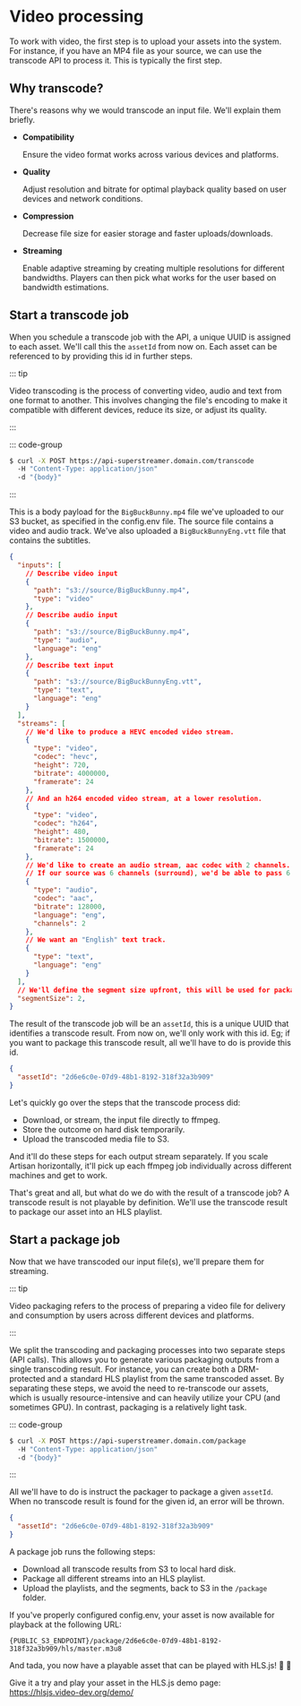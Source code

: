 # Video processing

To work with video, the first step is to upload your assets into the system. For instance, if you have an MP4 file as your source, we can use the transcode API to process it. This is typically the first step.

## Why transcode?

There's reasons why we would transcode an input file. We'll explain them briefly.

- **Compatibility**
  
  Ensure the video format works across various devices and platforms.

- **Quality**

  Adjust resolution and bitrate for optimal playback quality based on user devices and network conditions.

- **Compression**

  Decrease file size for easier storage and faster uploads/downloads.

- **Streaming**
  
  Enable adaptive streaming by creating multiple resolutions for different bandwidths. Players can then pick what works for the user based on bandwidth estimations.

## Start a transcode job

When you schedule a transcode job with the API, a unique UUID is assigned to each asset. We'll call this the `assetId` from now on. Each asset can be referenced to by providing this id in further steps.

::: tip

Video transcoding is the process of converting video, audio and text from one format to another. This involves changing the file's encoding to make it compatible with different devices, reduce its size, or adjust its quality.

:::

::: code-group

```sh [Terminal]
$ curl -X POST https://api-superstreamer.domain.com/transcode
  -H "Content-Type: application/json"
  -d "{body}" 
```

:::

This is a body payload for the `BigBuckBunny.mp4` file we've uploaded to our S3 bucket, as specified in the config.env file. The source file contains a video and audio track. We've also uploaded a `BigBuckBunnyEng.vtt` file that contains the subtitles.

```json
{
  "inputs": [
    // Describe video input
    {
      "path": "s3://source/BigBuckBunny.mp4",
      "type": "video"
    },
    // Describe audio input
    {
      "path": "s3://source/BigBuckBunny.mp4",
      "type": "audio",
      "language": "eng"
    },
    // Describe text input
    {
      "path": "s3://source/BigBuckBunnyEng.vtt",
      "type": "text",
      "language": "eng"
    }
  ],
  "streams": [
    // We'd like to produce a HEVC encoded video stream.
    {
      "type": "video",
      "codec": "hevc",
      "height": 720,
      "bitrate": 4000000,
      "framerate": 24
    },
    // And an h264 encoded video stream, at a lower resolution.
    {
      "type": "video",
      "codec": "h264",
      "height": 480,
      "bitrate": 1500000,
      "framerate": 24
    },
    // We'd like to create an audio stream, aac codec with 2 channels.
    // If our source was 6 channels (surround), we'd be able to pass 6 here too.
    {
      "type": "audio",
      "codec": "aac",
      "bitrate": 128000,
      "language": "eng",
      "channels": 2
    },
    // We want an "English" text track.
    {
      "type": "text",
      "language": "eng"
    }
  ],
  // We'll define the segment size upfront, this will be used for packaging purposes.
  "segmentSize": 2,
}
```

The result of the transcode job will be an `assetId`, this is a unique UUID that identifies a transcode result. From now on, we'll only work with this id. Eg; if you want to package this transcode result, all we'll have to do is provide this id.

```json
{
  "assetId": "2d6e6c0e-07d9-48b1-8192-318f32a3b909"
}
```

Let's quickly go over the steps that the transcode process did:

- Download, or stream, the input file directly to ffmpeg.
- Store the outcome on hard disk temporarily.
- Upload the transcoded media file to S3.

And it'll do these steps for each output stream separately. If you scale Artisan horizontally, it'll pick up each ffmpeg job individually across different machines and get to work. 

That's great and all, but what do we do with the result of a transcode job? A transcode result is not playable by definition. We'll use the transcode result to package our asset into an HLS playlist.

## Start a package job

Now that we have transcoded our input file(s), we'll prepare them for streaming.

::: tip

Video packaging refers to the process of preparing a video file for delivery and consumption by users across different devices and platforms.

:::

We split the transcoding and packaging processes into two separate steps (API calls). This allows you to generate various packaging outputs from a single transcoding result. For instance, you can create both a DRM-protected and a standard HLS playlist from the same transcoded asset. By separating these steps, we avoid the need to re-transcode our assets, which is usually resource-intensive and can heavily utilize your CPU (and sometimes GPU). In contrast, packaging is a relatively light task.

::: code-group

```sh [Terminal]
$ curl -X POST https://api-superstreamer.domain.com/package
  -H "Content-Type: application/json"
  -d "{body}" 
```

:::

All we'll have to do is instruct the packager to package a given `assetId`. When no transcode result is found for the given id, an error will be thrown.

```json
{
  "assetId": "2d6e6c0e-07d9-48b1-8192-318f32a3b909"
}
```

A package job runs the following steps:

- Download all transcode results from S3 to local hard disk.
- Package all different streams into an HLS playlist.
- Upload the playlists, and the segments, back to S3 in the `/package` folder.

If you've properly configured config.env, your asset is now available for playback at the following URL:

```
{PUBLIC_S3_ENDPOINT}/package/2d6e6c0e-07d9-48b1-8192-318f32a3b909/hls/master.m3u8
```

And tada, you now have a playable asset that can be played with HLS.js! 🎉 🥳

Give it a try and play your asset in the HLS.js demo page: https://hlsjs.video-dev.org/demo/
